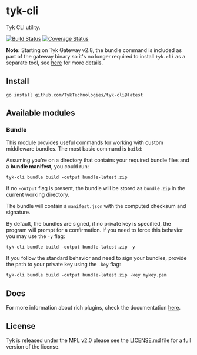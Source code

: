 # tyk-cli

Tyk CLI utility.

[![Build Status](https://travis-ci.org/TykTechnologies/tyk-cli.svg?branch=master)](https://travis-ci.org/TykTechnologies/tyk-cli)
[![Coverage Status](https://coveralls.io/repos/github/TykTechnologies/tyk-cli/badge.svg?branch=master)](https://coveralls.io/github/TykTechnologies/tyk-cli?branch=master)

**Note:** Starting on Tyk Gateway v2.8, the bundle command is included as part of the gateway binary so it's no longer required to install `tyk-cli` as a separate tool, see [here](https://tyk.io/docs/plugins/rich-plugins/plugin-bundles/#getting-the-bundler-tool) for more details.

## Install

	go install github.com/TykTechnologies/tyk-cli@latest

## Available modules

### Bundle

This module provides useful commands for working with custom middleware bundles. The most basic command is `build`:

Assuming you're on a directory that contains your required bundle files and a **bundle manifest**, you could run:

	tyk-cli bundle build -output bundle-latest.zip

If no `-output` flag is present, the bundle will be stored as `bundle.zip` in the current working directory.

The bundle will contain a `manifest.json` with the computed checksum and signature.

By default, the bundles are signed, if no private key is specified, the program will prompt for a confirmation. If you need to force this behavior you may use the `-y` flag:

	tyk-cli bundle build -output bundle-latest.zip -y

If you follow the standard behavior and need to sign your bundles, provide the path to your private key using the `-key` flag:

	tyk-cli bundle build -output bundle-latest.zip -key mykey.pem

## Docs

For more information about rich plugins, check the documentation [here](https://tyk.io/tyk-documentation/customise-tyk/plugins/).

## License

Tyk is released under the MPL v2.0 please see the [LICENSE.md](LICENSE.md) file for a full version of the license.
